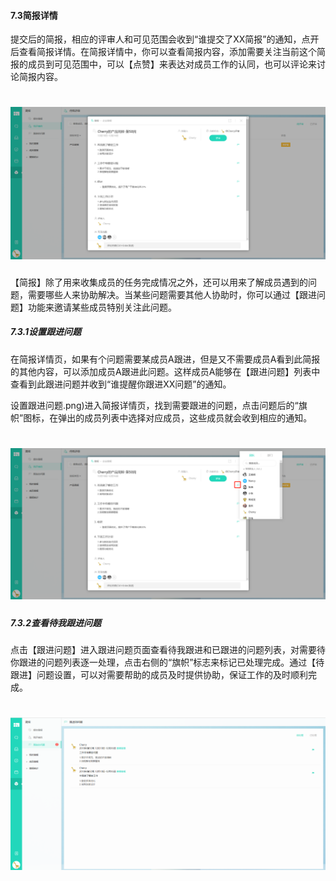 #### 7.3简报详情	

提交后的简报，相应的评审人和可见范围会收到“谁提交了XX简报”的通知，点开后查看简报详情。在简报详情中，你可以查看简报内容，添加需要关注当前这个简报的成员到可见范围中，可以【点赞】来表达对成员工作的认同，也可以评论来讨论简报内容。

# ![](/assets/7.3简报详情2.png)

【简报】除了用来收集成员的任务完成情况之外，还可以用来了解成员遇到的问题，需要哪些人来协助解决。当某些问题需要其他人协助时，你可以通过【跟进问题】功能来邀请某些成员特别关注此问题。

##### 7.3.1设置跟进问题

在简报详情页，如果有个问题需要某成员A跟进，但是又不需要成员A看到此简报的其他内容，可以添加成员A跟进此问题。这样成员A能够在【跟进问题】列表中查看到此跟进问题并收到“谁提醒你跟进XX问题”的通知。

设置跟进问题.png)进入简报详情页，找到需要跟进的问题，点击问题后的“旗帜”图标，在弹出的成员列表中选择对应成员，这些成员就会收到相应的通知。

# ![](/assets/7.3.1设置跟进问题.png)

##### 7.3.2查看待我跟进问题

点击【跟进问题】进入跟进问题页面查看待我跟进和已跟进的问题列表，对需要待你跟进的问题列表逐一处理，点击右侧的“旗帜”标志来标记已处理完成。通过【待跟进】问题设置，可以对需要帮助的成员及时提供协助，保证工作的及时顺利完成。

# ![](/assets/7.3.2待我跟进问题.png)
